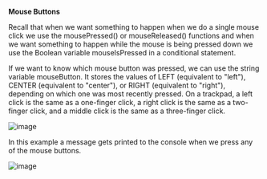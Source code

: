 **Mouse Buttons**

Recall that when we want something to happen when we do a single mouse click we use the mousePressed() or mouseReleased() functions and when we want something to happen while the mouse is being pressed down we use the Boolean variable mouseIsPressed in a conditional statement.

If we want to know which mouse button was pressed, we can use the string variable mouseButton. It stores the values of LEFT (equivalent to "left"), CENTER (equivalent to "center"), or RIGHT (equivalent to "right"), depending on which one was most recently pressed. On a trackpad, a left click is the same as a one-finger click, a right click is the same as a two-finger click, and a middle click is the same as a three-finger click.


![image](https://github.com/Sshiril/Javascript/assets/113382540/394b2c14-dded-48b1-b3c0-91262a18b2e0)

In this example a message gets printed to the console when we press any of the mouse buttons.


![image](https://github.com/Sshiril/Javascript/assets/113382540/99aa8f58-72e6-4b56-aae3-49590e8eb06f)

